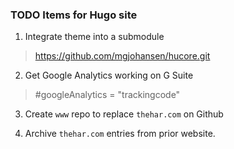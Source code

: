### TODO Items for Hugo site

1. Integrate theme into a submodule
> https://github.com/mgjohansen/hucore.git

2. Get Google Analytics working on G Suite
> #googleAnalytics = "trackingcode"

3. Create `www` repo to replace `thehar.com` on Github

4. Archive `thehar.com` entries from prior website.
